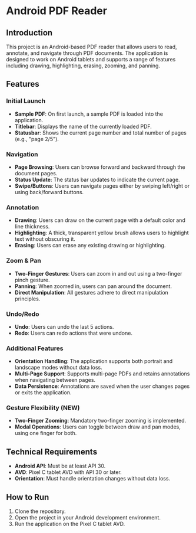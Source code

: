 # Android PDF Reader

## Introduction
This project is an Android-based PDF reader that allows users to read, annotate, and navigate through PDF documents. The application is designed to work on Android tablets and supports a range of features including drawing, highlighting, erasing, zooming, and panning.

## Features

### Initial Launch
- **Sample PDF**: On first launch, a sample PDF is loaded into the application.
- **Titlebar**: Displays the name of the currently loaded PDF.
- **Statusbar**: Shows the current page number and total number of pages (e.g., "page 2/5").

### Navigation
- **Page Browsing**: Users can browse forward and backward through the document pages.
- **Status Update**: The status bar updates to indicate the current page.
- **Swipe/Buttons**: Users can navigate pages either by swiping left/right or using back/forward buttons.

### Annotation
- **Drawing**: Users can draw on the current page with a default color and line thickness.
- **Highlighting**: A thick, transparent yellow brush allows users to highlight text without obscuring it.
- **Erasing**: Users can erase any existing drawing or highlighting.

### Zoom & Pan
- **Two-Finger Gestures**: Users can zoom in and out using a two-finger pinch gesture.
- **Panning**: When zoomed in, users can pan around the document.
- **Direct Manipulation**: All gestures adhere to direct manipulation principles.

### Undo/Redo
- **Undo**: Users can undo the last 5 actions.
- **Redo**: Users can redo actions that were undone.

### Additional Features
- **Orientation Handling**: The application supports both portrait and landscape modes without data loss.
- **Multi-Page Support**: Supports multi-page PDFs and retains annotations when navigating between pages.
- **Data Persistence**: Annotations are saved when the user changes pages or exits the application.

### Gesture Flexibility (NEW)
- **Two-Finger Zooming**: Mandatory two-finger zooming is implemented.
- **Modal Operations**: Users can toggle between draw and pan modes, using one finger for both.

## Technical Requirements
- **Android API**: Must be at least API 30.
- **AVD**: Pixel C tablet AVD with API 30 or later.
- **Orientation**: Must handle orientation changes without data loss.

## How to Run
1. Clone the repository.
2. Open the project in your Android development environment.
3. Run the application on the Pixel C tablet AVD.

